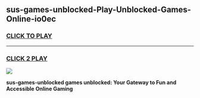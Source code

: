 
## sus-games-unblocked-Play-Unblocked-Games-Online-io0ec
<h3>
<a href="https://premium76.site?title=sus-games-unblocked&ref=25A">CLICK TO PLAY</a></h3>
<hr>

<h3>
<a href="https://premium76.site?title=sus-games-unblocked&ref=25A">CLICK 2 PLAY</a>
  
</h3>

<a href="https://premium76.site?title=sus-games-unblocked&ref=25A"><img src="https://clearcache.store/games.png"></a>


**sus-games-unblocked games unblocked: Your Gateway to Fun and Accessible Online Gaming**
